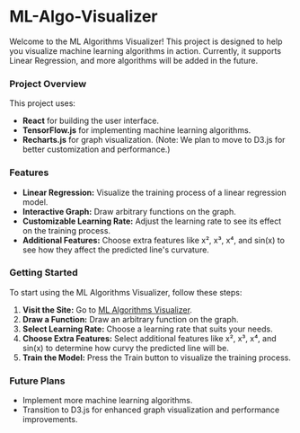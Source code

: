 # ML-Algo-Visualizer

Welcome to the ML Algorithms Visualizer! This project is designed to help you visualize machine learning algorithms in action. Currently, it supports Linear Regression, and more algorithms will be added in the future.

### Project Overview
This project uses:
- **React** for building the user interface.
- **TensorFlow.js** for implementing machine learning algorithms.
- **Recharts.js** for graph visualization. (Note: We plan to move to D3.js for better customization and performance.)

### Features
- **Linear Regression:** Visualize the training process of a linear regression model.
- **Interactive Graph:** Draw arbitrary functions on the graph.
- **Customizable Learning Rate:** Adjust the learning rate to see its effect on the training process.
- **Additional Features:** Choose extra features like x², x³, x⁴, and sin(x) to see how they affect the predicted line's curvature.

### Getting Started
To start using the ML Algorithms Visualizer, follow these steps:

1. **Visit the Site:** Go to <a href="https://hilarious-torrone-25d4e2.netlify.app/" target="_blank">ML Algorithms Visualizer</a>.
2. **Draw a Function:** Draw an arbitrary function on the graph.
3. **Select Learning Rate:** Choose a learning rate that suits your needs.
4. **Choose Extra Features:** Select additional features like x², x³, x⁴, and sin(x) to determine how curvy the predicted line will be.
5. **Train the Model:** Press the Train button to visualize the training process.


### Future Plans
- Implement more machine learning algorithms.
- Transition to D3.js for enhanced graph visualization and performance improvements.
